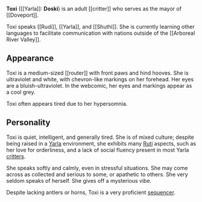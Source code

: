 **Toxi** ([[Yarla]]: **Doski**) is an adult [[critter]] who serves as the mayor of [[Doveport]].

Toxi speaks [[Rudi]], [[Yarla]], and [[Shuthl]]. She is currently learning other languages to facilitate communication with nations outside of the [[Arboreal River Valley]].
## Appearance
Toxi is a medium-sized [[router]] with front paws and hind hooves. She is ultraviolet and white, with chevron-like markings on her forehead. Her eyes are a  bluish-ultraviolet. In the webcomic, her eyes and markings appear as a cool grey.

Toxi often appears tired due to her hypersomnia.
## Personality
Toxi is quiet, intelligent, and generally tired. She is of mixed culture; despite being raised in a [Yarla](Yarla%20Culture.md) environment, she exhibits many [Ruti](Ruti%20Culture.md) aspects, such as her love for orderliness, and a lack of social fluency present in most Yarla [critters](Critter.md).

She speaks softly and calmly, even in stressful situations. She may come across as collected and serious to some, or apathetic to others. She very seldom speaks of herself. She gives off a mysterious vibe.

Despite lacking antlers or horns, Toxi is a very proficient [sequencer](Entrogenesis.md).